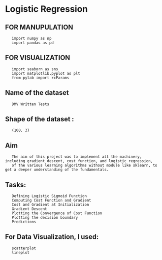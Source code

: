 # Logistic Regression

## FOR MANUPULATION  
       import numpy as np
       import pandas as pd

## FOR VISUALIZATION 
       import seaborn as sns
       import matplotlib.pyplot as plt 
       from pylab import rcParams
                  
## Name of the dataset
       DMV Written Tests
                   
## Shape of the dataset : 
       (100, 3)

## Aim
       The aim of this project was to implement all the machinery, including gradient descent, cost function, and logistic regression, 
       of the various learning algorithms without module like sklearn, to get a deeper understanding of the fundamentals.

## Tasks:
       Defining Logistic Sigmoid Function
       Computing Cost Function and Gradient
       Cost and Gradient at Initialization
       Gradient Descent
       Plotting the Convergence of Cost Function
       Plotting the decision boundary
       Predictions

## For Data Visualization, I used:
       scatterplot
       lineplot
